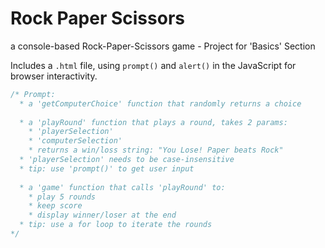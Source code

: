 # Rock Paper Scissors
a console-based Rock-Paper-Scissors game - 
Project for 'Basics' Section

Includes a `.html` file, using `prompt()` and `alert()` in the JavaScript for browser interactivity.

```javascript
/* Prompt:
  * a 'getComputerChoice' function that randomly returns a choice
  
  * a 'playRound' function that plays a round, takes 2 params:
    * 'playerSelection'
    * 'computerSelection'
    * returns a win/loss string: "You Lose! Paper beats Rock"
  * 'playerSelection' needs to be case-insensitive
  * tip: use 'prompt()' to get user input
  
  * a 'game' function that calls 'playRound' to:
    * play 5 rounds
    * keep score
    * display winner/loser at the end
  * tip: use a for loop to iterate the rounds
*/
```
